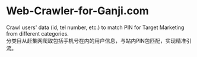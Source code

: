 # Web-Crawler-for-Ganji.com
Crawl users' data (id, tel number, etc.) to match PIN for Target Marketing from different categories.  
分类目从赶集网爬取包括手机号在内的用户信息，与站内PIN包匹配，实现精准引流。
